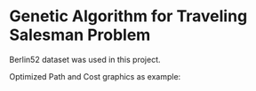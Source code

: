 # Genetic Algorithm for Traveling Salesman Problem

Berlin52 dataset was used in this project.

Optimized Path and Cost graphics as example:


